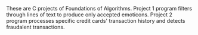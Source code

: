 These are C projects of Foundations of Algorithms.
Project 1 program filters through lines of text to produce only accepted emoticons.
Project 2 program processes specific credit cards' transaction history and detects fraudalent transactions.

